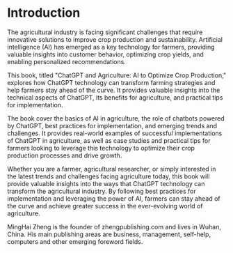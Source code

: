 # Introduction

The agricultural industry is facing significant challenges that require innovative solutions to improve crop production and sustainability. Artificial intelligence (AI) has emerged as a key technology for farmers, providing valuable insights into customer behavior, optimizing crop yields, and enabling personalized recommendations.

This book, titled "ChatGPT and Agriculture: AI to Optimize Crop Production," explores how ChatGPT technology can transform farming strategies and help farmers stay ahead of the curve. It provides valuable insights into the technical aspects of ChatGPT, its benefits for agriculture, and practical tips for implementation.

The book cover the basics of AI in agriculture, the role of chatbots powered by ChatGPT, best practices for implementation, and emerging trends and challenges. It provides real-world examples of successful implementations of ChatGPT in agriculture, as well as case studies and practical tips for farmers looking to leverage this technology to optimize their crop production processes and drive growth.

Whether you are a farmer, agricultural researcher, or simply interested in the latest trends and challenges facing agriculture today, this book will provide valuable insights into the ways that ChatGPT technology can transform the agricultural industry. By following best practices for implementation and leveraging the power of AI, farmers can stay ahead of the curve and achieve greater success in the ever-evolving world of agriculture.

MingHai Zheng is the founder of zhengpublishing.com and lives in Wuhan, China. His main publishing areas are business, management, self-help, computers and other emerging foreword fields.
